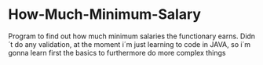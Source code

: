 # How-Much-Minimum-Salary
Program to find out how much minimum salaries the functionary earns.
Didn´t do any validation, at the moment i´m just learning to code in JAVA, so i´m gonna learn first the basics to furthermore do more complex things
